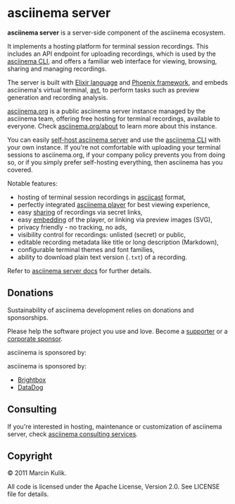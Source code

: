 # asciinema server

__asciinema server__ is a server-side component of the asciinema ecosystem.

It implements a hosting platform for terminal session recordings. This includes
an API endpoint for uploading recordings, which is used by the [asciinema
CLI](https://docs.asciinema.org/manual/cli/), and offers a familiar web
interface for viewing, browsing, sharing and managing recordings.

The server is built with [Elixir language](https://elixir-lang.org/) and
[Phoenix framework](https://www.phoenixframework.org/), and embeds asciinema's
virtual terminal, [avt](https://github.com/asciinema/avt), to perform tasks such
as preview generation and recording analysis.

[asciinema.org](https://asciinema.org) is a public asciinema server instance
managed by the asciinema team, offering free hosting for terminal recordings,
available to everyone. Check [asciinema.org/about](https://asciinema.org/about)
to learn more about this instance.

You can easily [self-host asciinema
server](https://docs.asciinema.org/manual/server/self-hosting/) and use the
[asciinema CLI](https://docs.asciinema.org/manual/cli/) with your own instance.
If you're not comfortable with uploading your terminal sessions to
asciinema.org, if your company policy prevents you from doing so, or if you
simply prefer self-hosting everything, then asciinema has you covered.

Notable features:

- hosting of terminal session recordings in
  [asciicast](https://docs.asciinema.org/manual/asciicast/v2/) format,
- perfectly integrated [asciinema
  player](https://docs.asciinema.org/manual/player/) for best viewing experience,
- easy [sharing](https://docs.asciinema.org/manual/server/sharing/) of
  recordings via secret links,
- easy [embedding](https://docs.asciinema.org/manual/server/embedding/) of the
  player, or linking via preview images (SVG),
- privacy friendly - no tracking, no ads,
- visibility control for recordings: unlisted (secret) or public,
- editable recording metadata like title or long description (Markdown),
- configurable terminal themes and font families,
- ability to download plain text version (`.txt`) of a recording.

Refer to [asciinema server docs](https://docs.asciinema.org/manual/server/) for
further details.

## Donations

Sustainability of asciinema development relies on donations and sponsorships.

Please help the software project you use and love. Become a
[supporter](https://docs.asciinema.org/donations/#individuals) or a [corporate
sponsor](https://docs.asciinema.org/donations/#corporate-sponsorship).

asciinema is sponsored by:

asciinema is sponsored by:

- [Brightbox](https://www.brightbox.com/)
- [DataDog](https://datadoghq.com/)

## Consulting

If you're interested in hosting, maintenance or customization of asciinema
server, check [asciinema consulting
services](https://docs.asciinema.org/consulting/).

## Copyright

© 2011 Marcin Kulik.

All code is licensed under the Apache License, Version 2.0. See LICENSE file for
details.
